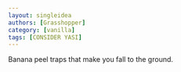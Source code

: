 ```yaml
---
layout: singleidea
authors: [Grasshopper]
category: [vanilla]
tags: [CONSIDER YASI]
---
```

Banana peel traps that make you fall to the ground.
